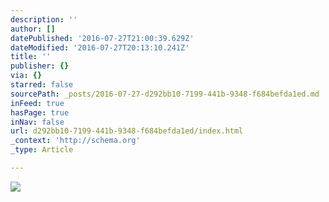 ```yaml
---
description: ''
author: []
datePublished: '2016-07-27T21:00:39.629Z'
dateModified: '2016-07-27T20:13:10.241Z'
title: ''
publisher: {}
via: {}
starred: false
sourcePath: _posts/2016-07-27-d292bb10-7199-441b-9348-f684befda1ed.md
inFeed: true
hasPage: true
inNav: false
url: d292bb10-7199-441b-9348-f684befda1ed/index.html
_context: 'http://schema.org'
_type: Article

---
```

![](https://the-grid-user-content.s3-us-west-2.amazonaws.com/661447fb-56af-483e-8f34-09ba23a59ba0.png)